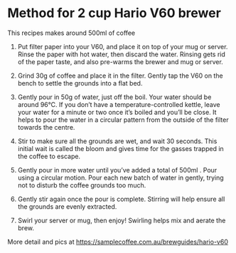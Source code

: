 # Method for 2 cup Hario V60 brewer
This recipes makes around 500ml of coffee

1. Put filter paper into your V60, and place it on top of your mug or server. Rinse the paper with hot water, then discard the water.
Rinsing gets rid of the paper taste, and also pre-warms the brewer and mug or server.


2. Grind 30g of coffee and place it in the filter.
Gently tap the V60 on the bench to settle the grounds into a flat bed.

3. Gently pour in 50g of water, just off the boil.
Your water should be around 96°C. If you don’t have a temperature-controlled kettle, leave your water for a minute or two once it’s boiled and you’ll be close.
It helps to pour the water in a circular pattern from the outside of the filter towards the centre.

4. Stir to make sure all the grounds are wet, and wait 30 seconds.
This initial wait is called the bloom and gives time for the gasses trapped in the coffee to escape.

5. Gently pour in more water until you’ve added a total of 500ml . Pour using a circular motion.
Pour each new batch of water in gently, trying not to disturb the coffee grounds too much.

6. Gently stir again once the pour is complete.
Stirring will help ensure all the grounds are evenly extracted.

7. Swirl your server or mug, then enjoy!
Swirling helps mix and aerate the brew.

More detail and pics at https://samplecoffee.com.au/brewguides/hario-v60